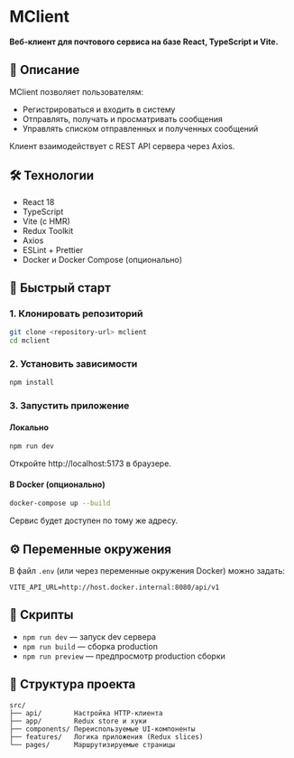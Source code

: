 # MClient

**Веб-клиент для почтового сервиса на базе React, TypeScript и Vite.**

## 📎 Описание

MClient позволяет пользователям:
- Регистрироваться и входить в систему
- Отправлять, получать и просматривать сообщения
- Управлять списком отправленных и полученных сообщений

Клиент взаимодействует с REST API сервера через Axios.

## 🛠 Технологии

- React 18
- TypeScript
- Vite (с HMR)
- Redux Toolkit
- Axios
- ESLint + Prettier
- Docker и Docker Compose (опционально)

## 🚀 Быстрый старт

### 1. Клонировать репозиторий
```bash
git clone <repository-url> mclient
cd mclient
```

### 2. Установить зависимости
```bash
npm install
```

### 3. Запустить приложение

#### Локально
```bash
npm run dev
```
Откройте http://localhost:5173 в браузере.

#### В Docker (опционально)
```bash
docker-compose up --build
```
Сервис будет доступен по тому же адресу.

## ⚙️ Переменные окружения

В файл `.env` (или через переменные окружения Docker) можно задать:
```
VITE_API_URL=http://host.docker.internal:8080/api/v1
```

## 🔧 Скрипты

- `npm run dev` — запуск dev сервера
- `npm run build` — сборка production
- `npm run preview` — предпросмотр production сборки

## 📁 Структура проекта

```
src/
├── api/        Настройка HTTP-клиента
├── app/        Redux store и хуки
├── components/ Переиспользуемые UI-компоненты
├── features/   Логика приложения (Redux slices)
└── pages/      Маршрутизируемые страницы
```
